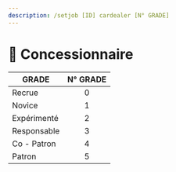 ```yaml
---
description: /setjob [ID] cardealer [N° GRADE]
---
```


# 🚗 Concessionnaire

| GRADE       | N° GRADE |
| ----------- | :------: |
| Recrue      |     0    |
| Novice      |     1    |
| Expérimenté |     2    |
| Responsable |     3    |
| Co - Patron |     4    |
| Patron      |     5    |
